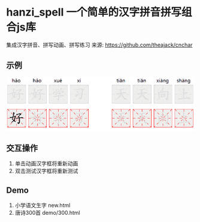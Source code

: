 # hanzi_spell 一个简单的汉字拼音拼写组合js库
集成汉字拼音、拼写动画、拼写练习
来源: https://github.com/theajack/cnchar

## 示例
![Example](https://github.com/superyc227/hanzi_spell/blob/main/img/animation.gif?raw=true)

## 交互操作
1. 单击动画汉字框将重新动画
2. 双击测试汉字框将重新测试

## Demo
1. 小学语文生字 new.html
2. 唐诗300首 demo/300.html
